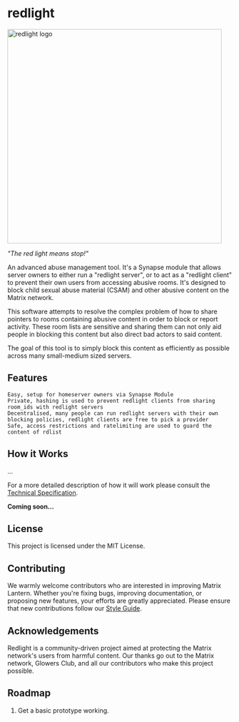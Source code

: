 # redlight

<p align="left">
  <img src="https://code.glowers.club/PC-Admin/redlight/raw/branch/main/logo/redlight_logo.jpg" width="480" alt="redlight logo">
</p>

_"The red light means stop!"_

An advanced abuse management tool. It's a Synapse module that allows server owners to either run a "redlight server", or to act as a "redlight client" to prevent their own users from accessing abusive rooms. It's designed to block child sexual abuse material (CSAM) and other abusive content on the Matrix network. 

This software attempts to resolve the complex problem of how to share pointers to rooms containing abusive content in order to block or report activity. These room lists are sensitive and sharing them can not only aid people in blocking this content but also direct bad actors to said content.

The goal of this tool is to simply block this content as efficiently as possible across many small-medium sized servers.


## Features

    Easy, setup for homeserver owners via Synapse Module
    Private, hashing is used to prevent redlight clients from sharing room_ids with redlight servers
    Decentralised, many people can run redlight servers with their own blocking policies, redlight clients are free to pick a provider
    Safe, access restrictions and ratelimiting are used to guard the content of rdlist


## How it Works

...

For a more detailed description of how it will work please consult the [Technical Specification](./technical_spec.md).

**Coming soon...**


## License

This project is licensed under the MIT License.


## Contributing

We warmly welcome contributors who are interested in improving Matrix Lantern. Whether you're fixing bugs, improving documentation, or proposing new features, your efforts are greatly appreciated. Please ensure that new contributions follow our [Style Guide](./style_guide.md).


## Acknowledgements

Redlight is a community-driven project aimed at protecting the Matrix network's users from harmful content. Our thanks go out to the Matrix network, Glowers Club, and all our contributors who make this project possible.


## Roadmap

1) Get a basic prototype working.
